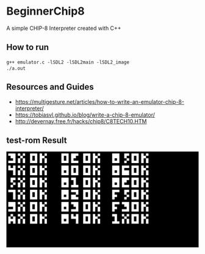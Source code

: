 # BeginnerChip8
A simple CHIP-8 Interpreter created with C++
## How to run
```
g++ emulator.c -lSDL2 -lSDL2main -lSDL2_image
./a.out
```
## Resources and Guides
- https://multigesture.net/articles/how-to-write-an-emulator-chip-8-interpreter/
- https://tobiasvl.github.io/blog/write-a-chip-8-emulator/
- http://devernay.free.fr/hacks/chip8/C8TECH10.HTM
## test-rom Result
![test-rom](pic.png)
